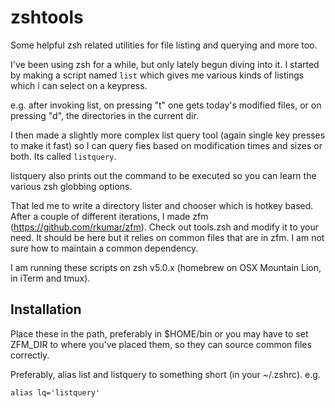 zshtools
========

Some helpful zsh related utilities for file listing and querying and more too.  

I've been using zsh for a while, but only lately begun diving into it. I started by making a script named `list` which gives me various kinds of listings which i can select on a keypress.     

e.g. after invoking list, on pressing "t" one gets today's modified files, or on pressing "d", the directories in the current dir. 

I then made a slightly more complex list query tool (again single key presses to make it fast) so I can query fies based on modification times and sizes or both. Its called `listquery`.  

listquery also prints out the command to be executed so you can learn the various zsh globbing options.

That led me to write a directory lister and chooser which is hotkey based. After a couple of different iterations, I made zfm (https://github.com/rkumar/zfm). Check out tools.zsh and modify it to your need. It should be here but it relies on common files that are in zfm. I am not sure how to maintain a common dependency.  

I am running these scripts on zsh v5.0.x (homebrew on OSX Mountain Lion, in iTerm and tmux).

Installation
------------

Place these in the path, preferably in $HOME/bin or you may have to set ZFM_DIR to where you've placed them, so they can source common files correctly.

Preferably, alias list and listquery to something short (in your ~/.zshrc). e.g.

    alias lq='listquery'
